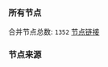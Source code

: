 ### 所有节点
合并节点总数: `1352`
[节点链接](https://raw.githubusercontent.com/rzhy1/11/master/sub/sub_merge_base64.txt)

### 节点来源